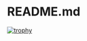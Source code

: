 # README.md
[![trophy](https://github-profile-trophy.vercel.app/?username=mengni-w)](https://github.com/ryo-ma/github-profile-trophy)
